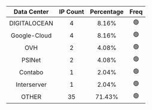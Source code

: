 | Data Center | IP Count | Percentage | Freq |
|:------------:|:--------:|:-----------:|:-----:|
| DIGITALOCEAN | 4 | 8.16% | 🟢 |
| Google-Cloud | 4 | 8.16% | 🟢 |
| OVH | 2 | 4.08% | 🟢 |
| PSINet | 2 | 4.08% | 🟢 |
| Contabo | 1 | 2.04% | 🟢 |
| Interserver | 1 | 2.04% | 🟢 |
| OTHER | 35 | 71.43% | 🟢 |